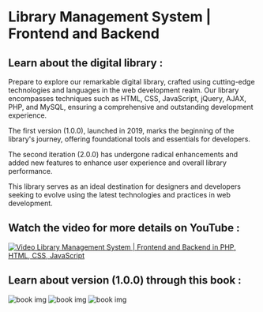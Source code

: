 # Library Management System | Frontend and Backend

## Learn about the digital library :
Prepare to explore our remarkable digital library, crafted using cutting-edge technologies and languages in the web development realm. Our library encompasses techniques such as HTML, CSS, JavaScript, jQuery, AJAX, PHP, and MySQL, ensuring a comprehensive and outstanding development experience.

The first version (1.0.0), launched in 2019, marks the beginning of the library's journey, offering foundational tools and essentials for developers.

The second iteration (2.0.0) has undergone radical enhancements and added new features to enhance user experience and overall library performance.

This library serves as an ideal destination for designers and developers seeking to evolve using the latest technologies and practices in web development.

## Watch the video for more details on YouTube :
[![Video Library Management System | Frontend and Backend in PHP, HTML, CSS, JavaScript](https://github.com/user-attachments/assets/6ba5f595-dde8-45d8-ab68-12e3d13b70ba)](https://youtu.be/QgAWoXUjlhQ)

## Learn about version (1.0.0) through this book :

<img src="https://github.com/user-attachments/assets/9b04cc36-08c9-476b-b7df-0ea083befd1d" alt="book img" width="%50">
<img src="https://github.com/user-attachments/assets/8e7ea6c4-5e2c-4a80-862c-c8b1b39f184a" alt="book img" width="%50">

<img src="https://github.com/user-attachments/assets/01c0f179-dc87-4b44-9426-86f648844a52" alt="book img" width="%50">


